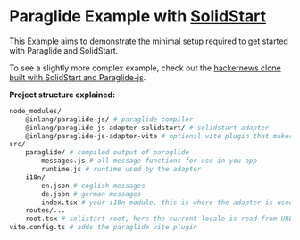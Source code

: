 # Paraglide Example with [SolidStart](https://start.solidjs.com)

This Example aims to demonstrate the minimal setup required to get started with Paraglide and SolidStart.

To see a slightly more complex example, check out the [hackernews clone built with SolidStart and Paraglide-js](https://github.com/thetarnav/paraglide-solidstart-hackernews).

**Project structure explained:**

```bash
node_modules/
    @inlang/paraglide-js/ # paraglide compiler
    @inlang/paraglide-js-adapter-solidstart/ # solidstart adapter
    @inlang/paraglide-js-adapter-vite # optional vite plugin that makes the integration easier
src/
    paraglide/ # compiled output of paraglide
        messages.js # all message functions for use in you app
        runtime.js # runtime used by the adapter
    i18n/
        en.json # english messages
        de.json # german messages
        index.tsx # your i18n module, this is where the adapter is used to wrap paraglide and provide an api to use for your app
    routes/...
    root.tsx # solistart root, here the current locale is read from URL, and shared with the entire app via context
vite.config.ts # adds the paraglide vite plugin
```
